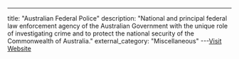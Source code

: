 ---
title: "Australian Federal Police"
description: "National and principal federal law enforcement agency of the Australian Government with the unique role of investigating crime and to protect the national security of the Commonwealth of Australia."
external_category: "Miscellaneous"
---[Visit Website](https://www.afp.gov.au/)

